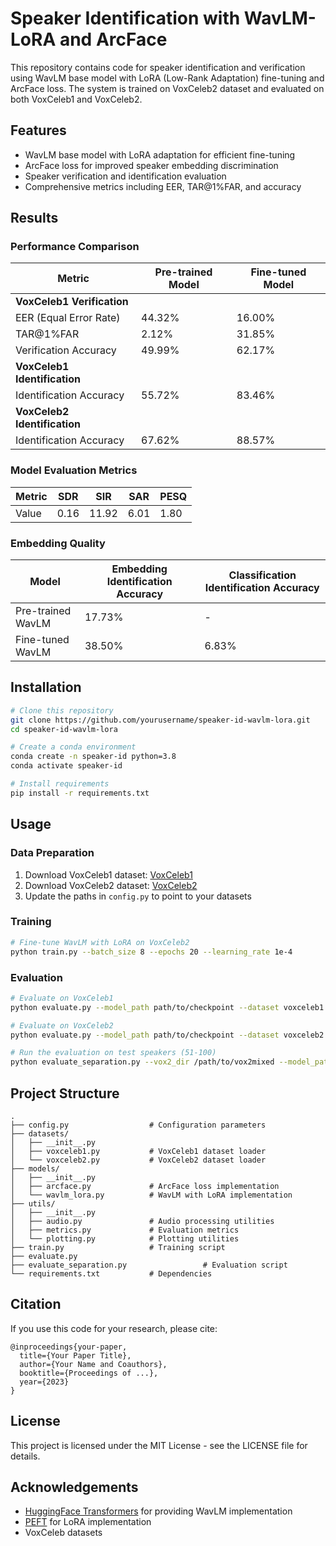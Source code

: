 # Speaker Identification with WavLM-LoRA and ArcFace

This repository contains code for speaker identification and verification using WavLM base model with LoRA (Low-Rank Adaptation) fine-tuning and ArcFace loss. The system is trained on VoxCeleb2 dataset and evaluated on both VoxCeleb1 and VoxCeleb2.

## Features

- WavLM base model with LoRA adaptation for efficient fine-tuning
- ArcFace loss for improved speaker embedding discrimination
- Speaker verification and identification evaluation
- Comprehensive metrics including EER, TAR@1%FAR, and accuracy

## Results

### Performance Comparison

| Metric | Pre-trained Model | Fine-tuned Model |
|--------|-------------------|------------------|
| **VoxCeleb1 Verification** |                   |                  |
| EER (Equal Error Rate) | 44.32% | 16.00% |
| TAR@1%FAR | 2.12% | 31.85% |
| Verification Accuracy | 49.99% | 62.17% |
| **VoxCeleb1 Identification** |                   |                  |
| Identification Accuracy | 55.72% | 83.46% |
| **VoxCeleb2 Identification** |                   |                  |
| Identification Accuracy | 67.62% | 88.57% |

### Model Evaluation Metrics

| Metric | SDR | SIR | SAR | PESQ |
|--------|-----|-----|-----|------|
| Value  | 0.16| 11.92| 6.01| 1.80 |

### Embedding Quality

| Model | Embedding Identification Accuracy | Classification Identification Accuracy |
|-------|-----------------------------------|----------------------------------------|
| Pre-trained WavLM | 17.73% | - |
| Fine-tuned WavLM | 38.50% | 6.83% |

## Installation

```bash
# Clone this repository
git clone https://github.com/yourusername/speaker-id-wavlm-lora.git
cd speaker-id-wavlm-lora

# Create a conda environment
conda create -n speaker-id python=3.8
conda activate speaker-id

# Install requirements
pip install -r requirements.txt
```

## Usage

### Data Preparation

1. Download VoxCeleb1 dataset: [VoxCeleb1](https://www.robots.ox.ac.uk/~vgg/data/voxceleb/vox1.html)
2. Download VoxCeleb2 dataset: [VoxCeleb2](https://www.robots.ox.ac.uk/~vgg/data/voxceleb/vox2.html)
3. Update the paths in `config.py` to point to your datasets

### Training

```bash
# Fine-tune WavLM with LoRA on VoxCeleb2
python train.py --batch_size 8 --epochs 20 --learning_rate 1e-4
```

### Evaluation

```bash
# Evaluate on VoxCeleb1
python evaluate.py --model_path path/to/checkpoint --dataset voxceleb1

# Evaluate on VoxCeleb2
python evaluate.py --model_path path/to/checkpoint --dataset voxceleb2

# Run the evaluation on test speakers (51-100)
python evaluate_separation.py --vox2_dir /path/to/vox2mixed --model_path checkpoints/best_model.pt --output_dir separation_results --num_mixtures 100 --train_eval test
```
## Project Structure

```
.
├── config.py                  # Configuration parameters
├── datasets/
│   ├── __init__.py
│   ├── voxceleb1.py           # VoxCeleb1 dataset loader
│   └── voxceleb2.py           # VoxCeleb2 dataset loader
├── models/
│   ├── __init__.py
│   ├── arcface.py             # ArcFace loss implementation
│   └── wavlm_lora.py          # WavLM with LoRA implementation
├── utils/
│   ├── __init__.py
│   ├── audio.py               # Audio processing utilities
│   ├── metrics.py             # Evaluation metrics
│   └── plotting.py            # Plotting utilities
├── train.py                   # Training script
├── evaluate.py
├── evaluate_separation.py                 # Evaluation script
└── requirements.txt           # Dependencies
```

## Citation

If you use this code for your research, please cite:

```
@inproceedings{your-paper,
  title={Your Paper Title},
  author={Your Name and Coauthors},
  booktitle={Proceedings of ...},
  year={2023}
}
```

## License

This project is licensed under the MIT License - see the LICENSE file for details.

## Acknowledgements

- [HuggingFace Transformers](https://github.com/huggingface/transformers) for providing WavLM implementation
- [PEFT](https://github.com/huggingface/peft) for LoRA implementation
- VoxCeleb datasets
